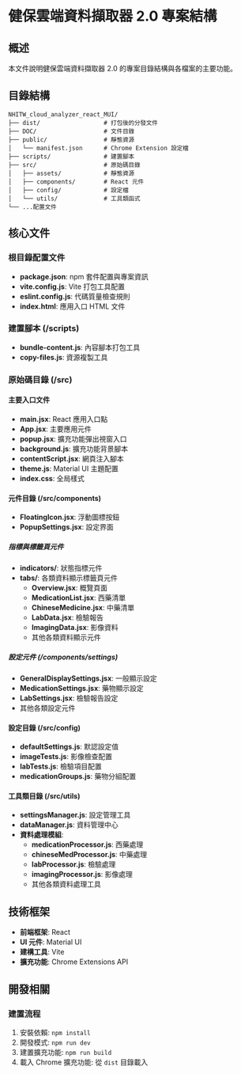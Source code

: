 # 健保雲端資料擷取器 2.0 專案結構

## 概述

本文件說明健保雲端資料擷取器 2.0 的專案目錄結構與各檔案的主要功能。

## 目錄結構

```
NHITW_cloud_analyzer_react_MUI/
├── dist/                  # 打包後的分發文件
├── DOC/                   # 文件目錄
├── public/                # 靜態資源
│   └── manifest.json      # Chrome Extension 設定檔
├── scripts/               # 建置腳本
├── src/                   # 原始碼目錄
│   ├── assets/            # 靜態資源
│   ├── components/        # React 元件
│   ├── config/            # 設定檔
│   └── utils/             # 工具類函式
└── ...配置文件
```

## 核心文件

### 根目錄配置文件

- **package.json**: npm 套件配置與專案資訊
- **vite.config.js**: Vite 打包工具配置
- **eslint.config.js**: 代碼質量檢查規則
- **index.html**: 應用入口 HTML 文件

### 建置腳本 (/scripts)

- **bundle-content.js**: 內容腳本打包工具
- **copy-files.js**: 資源複製工具

### 原始碼目錄 (/src)

#### 主要入口文件

- **main.jsx**: React 應用入口點
- **App.jsx**: 主要應用元件
- **popup.jsx**: 擴充功能彈出視窗入口
- **background.js**: 擴充功能背景腳本
- **contentScript.jsx**: 網頁注入腳本
- **theme.js**: Material UI 主題配置
- **index.css**: 全局樣式

#### 元件目錄 (/src/components)

- **FloatingIcon.jsx**: 浮動圖標按鈕
- **PopupSettings.jsx**: 設定界面

##### 指標與標籤頁元件
- **indicators/**: 狀態指標元件
- **tabs/**: 各類資料顯示標籤頁元件
  - **Overview.jsx**: 概覽頁面
  - **MedicationList.jsx**: 西藥清單
  - **ChineseMedicine.jsx**: 中藥清單
  - **LabData.jsx**: 檢驗報告
  - **ImagingData.jsx**: 影像資料
  - 其他各類資料顯示元件

##### 設定元件 (/components/settings)
- **GeneralDisplaySettings.jsx**: 一般顯示設定
- **MedicationSettings.jsx**: 藥物顯示設定
- **LabSettings.jsx**: 檢驗報告設定
- 其他各類設定元件

#### 設定目錄 (/src/config)

- **defaultSettings.js**: 默認設定值
- **imageTests.js**: 影像檢查配置
- **labTests.js**: 檢驗項目配置
- **medicationGroups.js**: 藥物分組配置

#### 工具類目錄 (/src/utils)

- **settingsManager.js**: 設定管理工具
- **dataManager.js**: 資料管理中心
- **資料處理模組**:
  - **medicationProcessor.js**: 西藥處理
  - **chineseMedProcessor.js**: 中藥處理
  - **labProcessor.js**: 檢驗處理
  - **imagingProcessor.js**: 影像處理
  - 其他各類資料處理工具

## 技術框架

- **前端框架**: React
- **UI 元件**: Material UI
- **建構工具**: Vite
- **擴充功能**: Chrome Extensions API

## 開發相關

### 建置流程

1. 安裝依賴: `npm install`
2. 開發模式: `npm run dev`
3. 建置擴充功能: `npm run build`
4. 載入 Chrome 擴充功能: 從 `dist` 目錄載入
